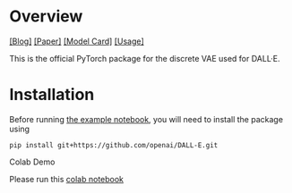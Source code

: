 # Overview

[[Blog]](https://openai.com/blog/dall-e/) [[Paper]](https://arxiv.org/abs/2102.12092) [[Model Card]](model_card.md) [[Usage]](notebooks/usage.ipynb)

This is the official PyTorch package for the discrete VAE used for DALL·E.

# Installation

Before running [the example notebook](notebooks/usage.ipynb), you will need to install the package using

	pip install git+https://github.com/openai/DALL-E.git  

Colab Demo

Please run this [colab notebook](https://colab.research.google.com/drive/1VdirQQxZFPmpiktWYvZxS7lJJTHqJYdA?usp=sharing)
